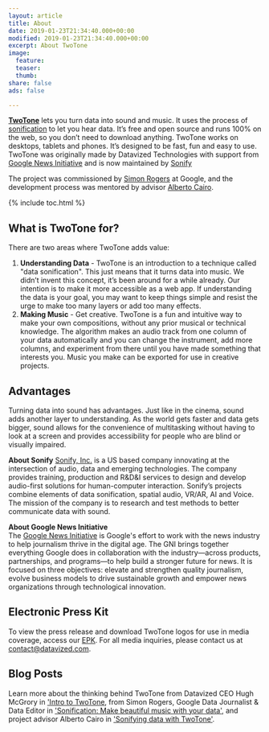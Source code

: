 ```yaml
---
layout: article
title: About
date: 2019-01-23T21:34:40.000+00:00
modified: 2019-01-23T21:34:40.000+00:00
excerpt: About TwoTone
image:
  feature: 
  teaser: 
  thumb: 
share: false
ads: false

---
```

[**TwoTone**](datavized.github.io/twotone/ "Launch web app") lets you turn data into sound and music. It uses the process of [sonification](https://en.wikipedia.org/wiki/Sonification "Sonification") to let you hear data. It’s free and open source and runs 100% on the web, so you don’t need to download anything. TwoTone works on desktops, tablets and phones. It’s designed to be fast, fun and easy to use. TwoTone was originally made by Datavized Technologies with support from [Google News Initiative](https://newsinitiative.withgoogle.com/ "Google News Initiative") and is now maintained by [Sonify](http://sonify.io/ "Sonify.io")

The project was commissioned by [Simon Rogers](https://simonrogers.net/) at Google, and the development process was mentored by advisor [Alberto Cairo](http://www.thefunctionalart.com/).

{% include toc.html %}

## What is TwoTone for?

There are two areas where TwoTone adds value:

1. **Understanding Data** - TwoTone is an introduction to a technique called "data sonification". This just means that it turns data into music. We didn’t invent this concept, it’s been around for a while already. Our intention is to make it more accessible as a web app. If understanding the data is your goal, you may want to keep things simple and resist the urge to make too many layers or add too many effects.
2. **Making Music** - Get creative. TwoTone is a fun and intuitive way to make your own compositions, without any prior musical or technical knowledge. The algorithm makes an audio track from one column of your data automatically and you can change the instrument, add more columns, and experiment from there until you have made something that interests you. Music you make can be exported for use in creative projects.

## Advantages

Turning data into sound has advantages. Just like in the cinema, sound adds another layer to understanding. As the world gets faster and data gets bigger, sound allows for the convenience of multitasking without having to look at a screen and provides accessibility for people who are blind or visually impaired.

**About Sonify**
[Sonify, Inc.](http://sonify.io/ "Sonify homepage") is a US based company innovating at the intersection of audio, data and emerging technologies. The company provides training, production and R&D&I services to design and develop audio-first solutions for human-computer interaction. Sonify’s projects combine elements of data sonification, spatial audio, VR/AR, AI and Voice. The mission of the company is to research and test methods to better communicate data with sound.

**About Google News Initiative**  
The [Google News Initiative](https://newsinitiative.withgoogle.com/ "Google News Initiative") is Google's effort to work with the news industry to help journalism thrive in the digital age. The GNI brings together everything Google does in collaboration with the industry—across products, partnerships, and programs—to help build a stronger future for news. It is focused on three objectives: elevate and strengthen quality journalism, evolve business models to drive sustainable growth and empower news organizations through technological innovation.

## Electronic Press Kit

To view the press release and download TwoTone logos for use in media coverage, access our [EPK](https://drive.google.com/open?id=1afZL7DaSWBOgfKBzWlm6XpTIfkdxU-lP "TwoTone EPK"). For all media inquiries, please contact us at contact@datavized.com.

## Blog Posts

Learn more about the thinking behind TwoTone from Datavized CEO Hugh McGrory in ['Intro to TwoTone](https://medium.com/@mcgrory/an-intro-to-twotone-dd69305da9c3 "An Intro to TwoTone"), from Simon Rogers, Google Data Journalist & Data Editor in ['Sonification: Make beautiful music with your data'](https://medium.com/@smfrogers/sonification-make-beautiful-music-with-your-data-d8fd59b84f3f "Sonification: Make beautiful music with your data"), and project advisor Alberto Cairo in ['Sonifying data with TwoTone'](http://www.thefunctionalart.com/2019/03/sonifying-data-with-twotone.html "Sonifying data with TwoTone").